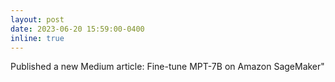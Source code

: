 ```yaml
---
layout: post
date: 2023-06-20 15:59:00-0400
inline: true
---
```


Published a new Medium article: Fine-tune MPT-7B on Amazon SageMaker" <a class="linktext" target="_blank" rel="noopener noreferrer" href="https://medium.com/towards-data-science/fine-tune-mpt-7b-on-amazon-sagemaker-1e68e71051fa"><i class="fas fa-external-link-alt" aria-hidden="true"></i></a>
